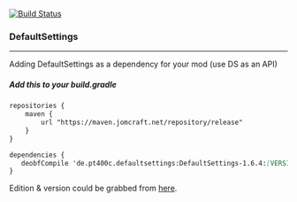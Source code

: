 [![Build Status](https://gitlab.com/jomcraft-sources/defaultsettings/badges/master-1.6.4/pipeline.svg)](https://gitlab.com/jomcraft-sources/defaultsettings/tree/master-1.6.4)

### DefaultSettings

---

Adding DefaultSettings as a dependency for your mod (use DS as an API)

##### Add this to your build.gradle

```md
repositories {
    maven {
        url "https://maven.jomcraft.net/repository/release"
    }
}

dependencies {
   deobfCompile 'de.pt400c.defaultsettings:DefaultSettings-1.6.4:[VERSION]'
}
```

Edition & version could be grabbed from [here](https://maven.jomcraft.net/repository/release/de/pt400c/defaultsettings/).
